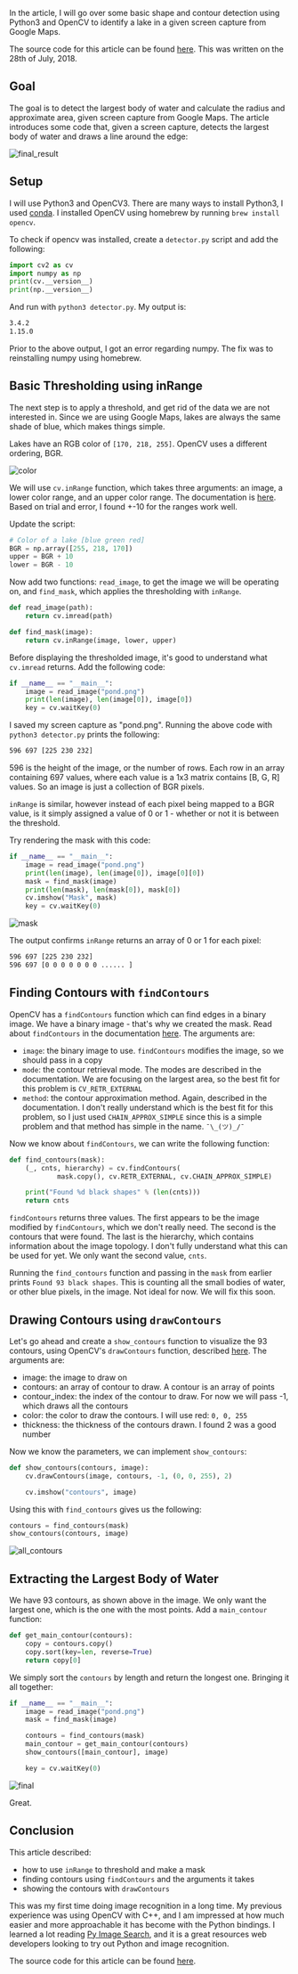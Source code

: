 In the article, I will go over some basic shape and contour detection using Python3 and OpenCV to identify a lake in a given screen capture from Google Maps.

The source code for this article can be found [here](https://github.com/lmiller1990/python-opencv-lake-recognition). This was written on the 28th of July, 2018.

## Goal

The goal is to detect the largest body of water and calculate the radius and approximate area, given screen capture from Google Maps. The article introduces some code that, given a screen capture, detects the largest body of water and draws a line around the edge: 

![final_result](https://github.com/lmiller1990/python-opencv-lake-recognition/blob/master/result.png?raw=true)

## Setup

I will use Python3 and OpenCV3. There are many ways to install Python3, I used [conda](https://anaconda.org/anaconda/python). I installed OpenCV using homebrew by running `brew install opencv`. 

To check if opencv was installed, create a `detector.py` script and add the following:

```python
import cv2 as cv
import numpy as np
print(cv.__version__)
print(np.__version__)
```

And run with `python3 detector.py`. My output is:

```sh
3.4.2
1.15.0
```

Prior to the above output, I got an error regarding numpy. The fix was to reinstalling numpy using homebrew.

## Basic Thresholding using inRange

The next step is to apply a threshold, and get rid of the data we are not interested in. Since we are using Google Maps, lakes are always the same shade of blue, which makes things simple.

Lakes have an RGB color of `[170, 218, 255]`. OpenCV uses a different ordering, BGR. 

![color](https://github.com/lmiller1990/python-opencv-lake-recognition/blob/master/color.png?raw=true)

We will use `cv.inRange` function, which takes three arguments: an image, a lower color range, and an upper color range. The documentation is [here](https://docs.opencv.org/2.4/modules/core/doc/operations_on_arrays.html#inrange). Based on trial and error, I found +-10 for the ranges work well.

Update the script:

```python
# Color of a lake [blue green red]
BGR = np.array([255, 218, 170])
upper = BGR + 10
lower = BGR - 10
```

Now add two functions: `read_image`, to get the image we will be operating on, and `find_mask`, which applies the thresholding with `inRange`.

```python
def read_image(path):
    return cv.imread(path)

def find_mask(image):
    return cv.inRange(image, lower, upper)
```

Before displaying the thresholded image, it's good to understand what `cv.imread` returns. Add the following code: 

```python
if __name__ == "__main__":
    image = read_image("pond.png")
    print(len(image), len(image[0]), image[0])
    key = cv.waitKey(0)
```

I saved my screen capture as "pond.png". Running the above code with `python3 detector.py` prints the following:

```sh
596 697 [225 230 232]
```

596 is the height of the image, or the number of rows. Each row in an array containing 697 values, where each value is a 1x3 matrix contains [B, G, R] values. So an image is just a collection of BGR pixels.

`inRange` is similar, however instead of each pixel being mapped to a BGR value, is it simply assigned a value of 0 or 1 - whether or not it is between the threshold.

Try rendering the mask with this code:

```python
if __name__ == "__main__":
    image = read_image("pond.png")
    print(len(image), len(image[0]), image[0][0])
    mask = find_mask(image)
    print(len(mask), len(mask[0]), mask[0])
    cv.imshow("Mask", mask)
    key = cv.waitKey(0)
```

![mask](https://github.com/lmiller1990/python-opencv-lake-recognition/blob/master/mask.png?raw=true)

The output confirms `inRange` returns an array of 0 or 1 for each pixel:

```sh
596 697 [225 230 232]
596 697 [0 0 0 0 0 0 0 ...... ]
```

## Finding Contours with `findContours`

OpenCV has a `findContours` function which can find edges in a binary image. We have a binary image - that's why we created the mask. Read about `findContours` in the documentation [here](https://docs.opencv.org/2.4/modules/imgproc/doc/structural_analysis_and_shape_descriptors.html?#findcontours). The arguments are:

- `image`: the binary image to use. `findContours` modifies the image, so we should pass in a copy
- `mode`: the contour retrieval mode. The modes are described in the documentation. We are focusing on the largest area, so the best fit for this problem is `CV_RETR_EXTERNAL`
- `method`: the contour approximation method. Again, described in the documentation. I don't really understand which is the best fit for this problem, so I just used `CHAIN_APPROX_SIMPLE` since this is a simple problem and that method has simple in the name. `¯\_(ツ)_/¯`

Now we know about `findContours`, we can write the following function:

```python
def find_contours(mask):
    (_, cnts, hierarchy) = cv.findContours(
            mask.copy(), cv.RETR_EXTERNAL, cv.CHAIN_APPROX_SIMPLE)

    print("Found %d black shapes" % (len(cnts)))
    return cnts
```

`findContours` returns three values. The first appears to be the image modified by `findContours`, which we don't really need. The second is the contours that were found. The last is the hierarchy, which contains information about the image topology. I don't fully understand what this can be used for yet. We only want the second value, `cnts`.

Running the `find_contours` function and passing in the `mask` from earlier prints `Found 93 black shapes`. This is counting all the small bodies of water, or other blue pixels, in the image. Not ideal for now. We will fix this soon. 

## Drawing Contours using `drawContours`

Let's go ahead and create a `show_contours` function to visualize the 93 contours, using OpenCV's `drawContours` function, described [here](https://docs.opencv.org/2.4/modules/imgproc/doc/structural_analysis_and_shape_descriptors.html?#drawcontours). The arguments are:

- image: the image to draw on
- contours: an array of contour to draw. A contour is an array of points
- contour_index: the index of the contour to draw. For now we will pass -1, which draws all the contours
- color: the color to draw the contours. I will use red: `0, 0, 255`
- thickness: the thickness of the contours drawn. I found 2 was a good number

Now we know the parameters, we can implement `show_contours`:

```python
def show_contours(contours, image):
    cv.drawContours(image, contours, -1, (0, 0, 255), 2)

    cv.imshow("contours", image)
```

Using this with `find_contours` gives us the following:

```python
contours = find_contours(mask)
show_contours(contours, image)
```

![all_contours](https://github.com/lmiller1990/python-opencv-lake-recognition/blob/master/all_contours.png?raw=true)

## Extracting the Largest Body of Water

We have 93 contours, as shown above in the image. We only want the largest one, which is the one with the most points. Add a `main_contour` function:

```python
def get_main_contour(contours):
    copy = contours.copy()
    copy.sort(key=len, reverse=True)
    return copy[0]
```

We simply sort the `contours` by length and return the longest one. Bringing it all together:


```python
if __name__ == "__main__":
    image = read_image("pond.png")
    mask = find_mask(image)

    contours = find_contours(mask)
    main_contour = get_main_contour(contours) 
    show_contours([main_contour], image)

    key = cv.waitKey(0)
```

![final](https://github.com/lmiller1990/python-opencv-lake-recognition/blob/master/final.png?raw=true)

Great.

## Conclusion

This article described:

- how to use `inRange` to threshold and make a mask
- finding contours using `findContours` and the arguments it takes
- showing the contours with `drawContours`

This was my first time doing image recognition in a long time. My previous experience was using OpenCV with C++, and I am impressed at how much easier and more approachable it has become with the Python bindings. I learned a lot reading [Py Image Search](https://www.pyimagesearch.com/2014/10/20/finding-shapes-images-using-python-opencv/), and it is a great resources web developers looking to try out Python and image recognition.

The source code for this article can be found [here](https://github.com/lmiller1990/python-opencv-lake-recognition).
